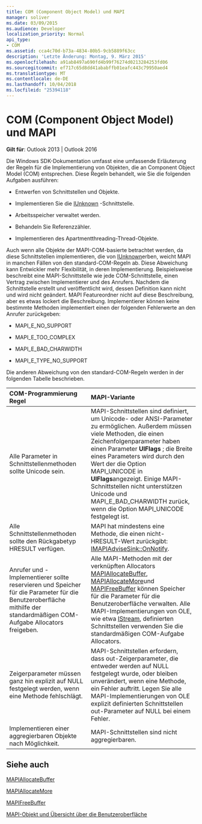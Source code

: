 ```yaml
---
title: COM (Component Object Model) und MAPI
manager: soliver
ms.date: 03/09/2015
ms.audience: Developer
localization_priority: Normal
api_type:
- COM
ms.assetid: cca4c70d-b73a-4834-80b5-9cb5889f63cc
description: 'Letzte Änderung: Montag, 9. März 2015'
ms.openlocfilehash: a91ab8497a690fd4b99f76274d0213284253fd06
ms.sourcegitcommit: ef717c65d8dd41ababffb01eafc443c79950aed4
ms.translationtype: MT
ms.contentlocale: de-DE
ms.lasthandoff: 10/04/2018
ms.locfileid: "25394118"
---
```

# <a name="component-object-model-and-mapi"></a>COM (Component Object Model) und MAPI

  
  
**Gilt für**: Outlook 2013 | Outlook 2016 
  
Die Windows SDK-Dokumentation umfasst eine umfassende Erläuterung der Regeln für die Implementierung von Objekten, die an Component Object Model (COM) entsprechen. Diese Regeln behandelt, wie Sie die folgenden Aufgaben ausführen:
  
- Entwerfen von Schnittstellen und Objekte.
    
- Implementieren Sie die [IUnknown](https://msdn.microsoft.com/library/ms680509%28VS.85%29.aspx) -Schnittstelle. 
    
- Arbeitsspeicher verwaltet werden.
    
- Behandeln Sie Referenzzähler.
    
- Implementieren des Apartmentthreading-Thread-Objekte.
    
Auch wenn alle Objekte der MAPI-COM-basierte betrachtet werden, da diese Schnittstellen implementieren, die von [IUnknown](https://msdn.microsoft.com/library/ms680509%28VS.85%29.aspx)erben, weicht MAPI in manchen Fällen von den standard-COM-Regeln ab. Diese Abweichung kann Entwickler mehr Flexibilität, in deren Implementierung. Beispielsweise beschreibt eine MAPI-Schnittstelle wie jede COM-Schnittstelle, einen Vertrag zwischen Implementierer und des Anrufers. Nachdem die Schnittstelle erstellt und veröffentlicht wird, dessen Definition kann nicht und wird nicht geändert. MAPI Featureordner nicht auf diese Beschreibung, aber es etwas lockert die Beschreibung. Implementierer können keine bestimmte Methoden implementiert einen der folgenden Fehlerwerte an den Anrufer zurückgeben: 
  
- MAPI_E_NO_SUPPORT
    
- MAPI_E_TOO_COMPLEX
    
- MAPI_E_BAD_CHARWIDTH
    
- MAPI_E_TYPE_NO_SUPPORT
    
Die anderen Abweichung von den standard-COM-Regeln werden in der folgenden Tabelle beschrieben.
  
|**COM-Programmierung Regel**|**MAPI-Variante**|
|:-----|:-----|
|Alle Parameter in Schnittstellenmethoden sollte Unicode sein.  <br/> |MAPI-Schnittstellen sind definiert, um Unicode- oder ANSI-Parameter zu ermöglichen. Außerdem müssen viele Methoden, die einen Zeichenfolgenparameter haben einen Parameter **UlFlags** ; die Breite eines Parameters wird durch den Wert der die Option MAPI_UNICODE in **UlFlags**angezeigt. Einige MAPI-Schnittstellen nicht unterstützen Unicode und MAPI_E_BAD_CHARWIDTH zurück, wenn die Option MAPI_UNICODE festgelegt ist.  <br/> |
|Alle Schnittstellenmethoden sollte den Rückgabetyp HRESULT verfügen.  <br/> |MAPI hat mindestens eine Methode, die einen nicht-HRESULT-Wert zurückgibt: [IMAPIAdviseSink::OnNotify](imapiadvisesink-onnotify.md).  <br/> |
|Anrufer und -Implementierer sollte reservieren und Speicher für die Parameter für die Benutzeroberfläche mithilfe der standardmäßigen COM-Aufgabe Allocators freigeben.  <br/> |Alle MAPI-Methoden mit der verknüpften Allocators [MAPIAllocateBuffer](mapiallocatebuffer.md), [MAPIAllocateMore](mapiallocatemore.md)und [MAPIFreeBuffer](mapifreebuffer.md) können Speicher für die Parameter für die Benutzeroberfläche verwalten. Alle MAPI-Implementierungen von OLE, wie etwa [IStream](https://msdn.microsoft.com/library/aa380034%28VS.85%29.aspx), definierten Schnittstellen verwenden Sie die standardmäßigen COM-Aufgabe Allocators.  <br/> |
|Zeigerparameter müssen ganz hin explizit auf NULL festgelegt werden, wenn eine Methode fehlschlägt.  <br/> |MAPI-Schnittstellen erfordern, dass out-Zeigerparameter, die entweder werden auf NULL festgelegt wurde, oder bleiben unverändert, wenn eine Methode, ein Fehler auftritt. Legen Sie alle MAPI-Implementierungen von OLE explizit definierten Schnittstellen out-Parameter auf NULL bei einem Fehler.  <br/> |
|Implementieren einer aggregierbaren Objekte nach Möglichkeit.  <br/> |MAPI-Schnittstellen sind nicht aggregierbaren.  <br/> |
   
## <a name="see-also"></a>Siehe auch



[MAPIAllocateBuffer](mapiallocatebuffer.md)
  
[MAPIAllocateMore](mapiallocatemore.md)
  
[MAPIFreeBuffer](mapifreebuffer.md)


[MAPI-Objekt und Übersicht über die Benutzeroberfläche](mapi-object-and-interface-overview.md)


